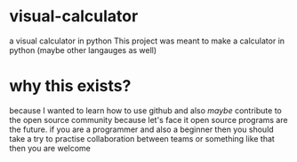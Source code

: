 # visual-calculator
a visual calculator in python
This project was meant to make a calculator in python (maybe other langauges as well)
# why this exists?
because I wanted to learn how to use github and also *maybe* contribute to the open source community because let's face it
open source programs are the future.
if you are a programmer and also a beginner then you should take a try to practise collaboration between teams or something like that
then you are welcome
